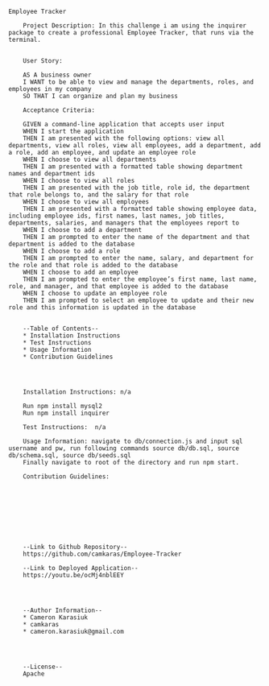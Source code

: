     Employee Tracker 

        Project Description: In this challenge i am using the inquirer package to create a professional Employee Tracker, that runs via the terminal.


        User Story:

        AS A business owner
        I WANT to be able to view and manage the departments, roles, and employees in my company
        SO THAT I can organize and plan my business

        Acceptance Criteria:

        GIVEN a command-line application that accepts user input
        WHEN I start the application
        THEN I am presented with the following options: view all departments, view all roles, view all employees, add a department, add a role, add an employee, and update an employee role
        WHEN I choose to view all departments
        THEN I am presented with a formatted table showing department names and department ids
        WHEN I choose to view all roles
        THEN I am presented with the job title, role id, the department that role belongs to, and the salary for that role
        WHEN I choose to view all employees
        THEN I am presented with a formatted table showing employee data, including employee ids, first names, last names, job titles, departments, salaries, and managers that the employees report to
        WHEN I choose to add a department
        THEN I am prompted to enter the name of the department and that department is added to the database
        WHEN I choose to add a role
        THEN I am prompted to enter the name, salary, and department for the role and that role is added to the database
        WHEN I choose to add an employee
        THEN I am prompted to enter the employee’s first name, last name, role, and manager, and that employee is added to the database
        WHEN I choose to update an employee role
        THEN I am prompted to select an employee to update and their new role and this information is updated in the database

        
        --Table of Contents-- 
        * Installation Instructions
        * Test Instructions
        * Usage Information
        * Contribution Guidelines
    
        
        
        
        Installation Instructions: n/a

        Run npm install mysql2
        Run npm install inquirer

        Test Instructions:  n/a

        Usage Information: navigate to db/connection.js and input sql username and pw, run following commands source db/db.sql, source db/schema.sql, source db/seeds.sql
        Finally navigate to root of the directory and run npm start.

        Contribution Guidelines: 

    
    
    
        



        
        --Link to Github Repository--
        https://github.com/camkaras/Employee-Tracker

        --Link to Deployed Application--
        https://youtu.be/ocMj4nblEEY

        
       
       
        --Author Information--
        * Cameron Karasiuk
        * camkaras
        * cameron.karasiuk@gmail.com

        
        
        
        --License--
        Apache
    
